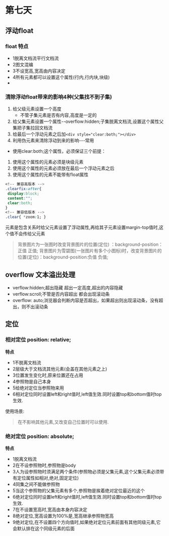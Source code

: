 # 第七天
## 浮动float
### float 特点
- 1脱离文档流平行文档流
- 2图文混编
- 3不设宽高,宽高由内容决定
- 4所有元素都可以设置这个属性(行内,行内块,块级)
- 
### 清除浮动float带来的影响4种(父集找不到子集)
1. 给父级元素设置一个高度
    - 不管子集元素是否有内容,高度是一定的
2. 给父集元素设置一个属性--overflow:hidden;子集脱离文档流,设置这个属性父集把子集拉回文档流
3. 给最后一个浮动元素之后加`<div style="clear:both;"></div>`
4. 利用伪元素来清除浮动到来的影响---常用

* 使用clear:both;这个属性，必须保证三个前提：
1. 使用这个属性的元素必须是块级元素
2. 使用这个属性的元素必须放在最后一个浮动元素之后
3. 使用这个属性的元素不能带有float属性
``` css
<!-- 兼容高版本 -->
.clearfix:after{
 display:block;
 content:"";
 clear:both;
}
<!-- 兼容低版本 -->
.clear{ *zoom:1; }
```

元素是包含关系时给父元素设置了浮动属性,再给其子元素设置margin-top值时,这个值不会传给父元素
> 背景图片为一张图时改变背景图片的位置(定位) ：background-position：正值 正值;
> 背景图片为雪碧图(一张图片有多个小图标)时，改变背景图片的位置(定位)：background-position:负值 负值;

## overflow 文本溢出处理
- verflow:hidden;超出隐藏 超出一定高度,超出的内容隐藏
- verflow:scroll;不管是否内容超出 都会出现滚动条
- overflow: auto;浏览器会判断内容是否超出，如果超出则出现滚动条，没有超出，则不出滚动条

##  定位
### 相对定位 position: relative;
**特点**
- 1不脱离文档流
- 2层级大于文档流其他元素(会盖在其他元素之上)
- 3位置发生变化时,原来位置还在占用
- 4参照物是自己本身
- 5给绝对定位当参照物来用
- 6相对定位同时设置left和right值时,left值生效.同时设置top和bottom值时top生效.

使用场景:
> 在不影响其他元素,又改变自己位置时可以使用.

### 绝对定位  position: absolute;
**特点**
- 1脱离文档流
- 2在不设参照物时,参照物是body
- 3人为设参照物时须满足两个条件(参照物必须是父集元素,这个父集元素必须带有定位属性如相对,绝对,固定定位)
- 4同集之间不能做参照物
- 5当这个参照物的父集元素有多个,参照物是挨着绝对定位最近的这个
- 6绝对定位同时设置left和right值时,left值生效.同时设置top和bottom值时top生效.
- 7在不设置宽高时,宽高由本身内容决定
- 8绝对定位,宽高设置为100%是,宽高继承参照物宽高
- 9绝对定位,在不设置四个方向值时,如果绝对定位元素前面有其他同级元素,它会默认排在这个同级元素的后面


